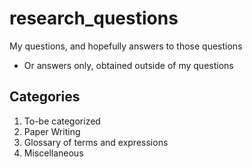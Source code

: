 # research_questions

My questions, and hopefully answers to those questions
* Or answers only, obtained outside of my questions

## Categories

1. To-be categorized
2. Paper Writing
3. Glossary of terms and expressions
4. Miscellaneous

